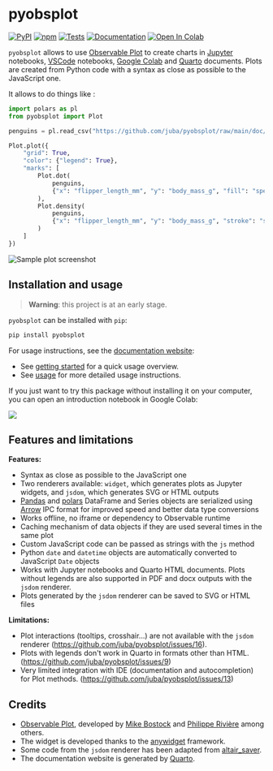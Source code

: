 # pyobsplot

[![PyPI](https://img.shields.io/pypi/v/pyobsplot.svg?color=green)](https://pypi.org/project/pyobsplot)
[![npm](https://img.shields.io/npm/v/pyobsplot?color=green)](https://www.npmjs.com/package/pyobsplot)
[![Tests](https://github.com/juba/pyobsplot/actions/workflows/tests.yml/badge.svg)](https://github.com/juba/pyobsplot/actions/workflows/tests.yml)
[![Documentation](https://github.com/juba/pyobsplot/actions/workflows/publish.yml/badge.svg)](https://github.com/juba/pyobsplot/actions/workflows/publish.yml)
[![Open In Colab](https://github.com/juba/pyobsplot/raw/main/doc/img/colab-badge.svg)](https://colab.research.google.com/github/juba/pyobsplot/blob/main/examples/introduction.ipynb)


`pyobsplot` allows to use [Observable Plot](https://observablehq.com/@observablehq/plot?collection=@observablehq/plot) to create charts in [Jupyter](https://jupyter.org) notebooks, [VSCode](https://code.visualstudio.com) notebooks, [Google Colab](https://colab.research.google.com) and [Quarto](https://quarto.org) documents. Plots are created from Python code with a syntax as close as possible to the JavaScript one.

It allows to do things like :

```python
import polars as pl
from pyobsplot import Plot

penguins = pl.read_csv("https://github.com/juba/pyobsplot/raw/main/doc/data/penguins.csv")

Plot.plot({
    "grid": True,
    "color": {"legend": True},
    "marks": [
        Plot.dot(
            penguins, 
            {"x": "flipper_length_mm", "y": "body_mass_g", "fill": "species"}
        ),
        Plot.density(
            penguins, 
            {"x": "flipper_length_mm", "y": "body_mass_g", "stroke": "species"}
        )
    ]
})
```

![Sample plot screenshot](https://github.com/juba/pyobsplot/raw/main/doc/screenshots/readme_plot.png)


## Installation and usage

> **Warning**: this project is at an early stage.

`pyobsplot` can be installed with `pip`:

```sh
pip install pyobsplot
```

For usage instructions, see the [documentation website](https://juba.github.io/pyobsplot):

- See [getting started](https://juba.github.io/pyobsplot/getting_started.html) for a quick usage overview.
- See [usage](https://juba.github.io/pyobsplot/usage.html) for more detailed usage instructions.

If you just want to try this package without installing it on your computer, you can open an introduction notebook in Google Colab: 

[![](https://github.com/juba/pyobsplot/raw/main/doc/img/colab-badge.svg)](https://colab.research.google.com/github/juba/pyobsplot/blob/main/examples/introduction.ipynb)


## Features and limitations

**Features:**

- Syntax as close as possible to the JavaScript one
- Two renderers available: `widget`, which generates plots as Jupyter widgets, and `jsdom`, which generates SVG or HTML outputs
- [Pandas](https://pandas.pydata.org) and [polars](https://pola.rs) DataFrame and Series objects are serialized using [Arrow](https://arrow.apache.org) IPC format for improved speed and better data type conversions
- Works offline, no iframe or dependency to Observable runtime
- Caching mechanism of data objects if they are used several times in the same plot
- Custom JavaScript code can be passed as strings with the `js` method
- Python `date` and `datetime` objects are automatically converted to JavaScript `Date` objects
- Works with Jupyter notebooks and Quarto HTML documents. Plots without legends are also supported in PDF and docx outputs with the `jsdom` renderer.
- Plots generated by the `jsdom` renderer can be saved to SVG or HTML files

**Limitations:**

- Plot interactions (tooltips, crosshair...) are not available with the `jsdom` renderer (<https://github.com/juba/pyobsplot/issues/16>).
- Plots with legends don't work in Quarto in formats other than HTML. (<https://github.com/juba/pyobsplot/issues/9>)
- Very limited integration with IDE (documentation and autocompletion) for Plot methods. (<https://github.com/juba/pyobsplot/issues/13>)



## Credits

- [Observable Plot](https://observablehq.com/@observablehq/plot?collection=@observablehq/plot), developed by [Mike Bostock](https://observablehq.com/@mbostock) and [Philippe Rivière](https://observablehq.com/@fil) among others.
- The widget is developed thanks to the [anywidget](https://anywidget.dev) framework.
- Some code from the `jsdom` renderer has been adapted from [altair_saver](https://github.com/altair-viz/altair_saver).
- The documentation website is generated by [Quarto](https://quarto.org).

